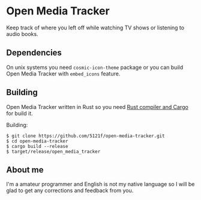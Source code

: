 # Open Media Tracker

Keep track of where you left off while watching TV shows or listening to audio
books.

## Dependencies

On unix systems you need `cosmic-icon-theme` package or you can build Open
Media Tracker with `embed_icons` feature.

## Building

Open Media Tracker written in Rust so you need
[Rust compiler and Cargo](https://www.rust-lang.org) for build it.

Building:

```
$ git clone https://github.com/5121f/open-media-tracker.git
$ cd open-media-tracker
$ cargo build --release
$ target/release/open_media_tracker
```

## About me

I'm a amateur programmer and English is not my native language so I will be
glad to get any corrections and feedback from you.
